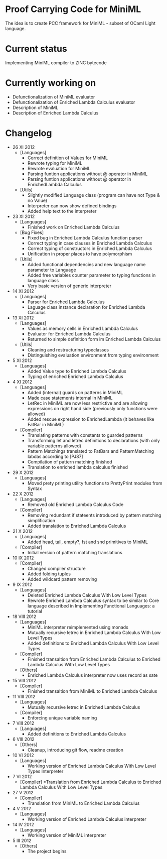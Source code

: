 Proof Carrying Code for MiniML
==============================
The idea is to create PCC framework for MiniML - subset of OCaml Light language.

Current status
==============
Implementing MiniML compiler to ZINC bytecode

Currently working on
====================
* Defunctionalization of MiniML evaluator
* Defunctionalization of Enriched Lambda Calculus evaluator
* Description of MiniML
* Description of Enriched Lambda Calculus

Changelog
=========
* 26 XI 2012
    * [Languages]
        * Correct definition of Values for MiniML
        * Rewrote typing for MiniML
        * Rewrote evaluation for MiniML
        * Parsing funtion applications without @ operator in MiniML
        * Parsing funtion applications without @ operator in EnrichedLambda Calculus
    * [Utils]
        * Slightly modified Language class (program can have not Type & no Value)
        * Interpreter can now show defined bindings
        * Added help text to the interpreter
* 23 XI 2012
    * [Languages]
        * Finished work on Enriched Lambda Calculus
    * [Bug Fixes]
        * Fixed bug in Enriched Lambda Calculus function parser
        * Correct typing in case clauses in Enriched Lambda Calculus
        * Correct typing of constructors in Enriched Lambda Calculus
        * Unification in proper places to have polymorphism
    * [Utils]
        * Added functional dependencies and new language name parameter to Language
        * Added free variables counter parameter to typing functions in language class
        * Very basic version of generic interpreter
* 14 XI 2012
    * [Languages]
        * Parser for Enriched Lambda Calculus
        * Laguage class instance declaration for Enriched Lambda Calculus
* 13 XI 2012
    * [Languages]
        * Values as memory cells in Enriched Lambda Calculus
        * Evaluator for Enriched Lambda Calculus
        * Returned to simple definition form im Enriched Lambda Calculus
    * [Utils]
        * Cleaning and restructuring typeclasses
        * Distinguishing evaluation environment from typing environment
* 5 XI 2012
    * [Languages]
        * Added Value type to Enriched Lambda Calculus
        * Typing of enriched Enriched Lambda Calculus
* 4 XI 2012
    * [Languages]
        * Added (internal) guards on patterns in MiniML
        * Made case statements internal in MiniML
        * LetRec in MiniML are now less restrictive and are allowing expressions on right hand side (previously only functions were allowed)
        * Added rescue expression to EnrichedLambda
          (it behaves like FatBar in MiniML)
    * [Compiler]
        * Translating patterns with constants to guarded patterns
        * Transforming let and letrec definitions to declarations
          (with only variable patterns allowed)
        * Pattern Matchings translated to FatBars and PatternMatching labdas according to [PJ87]
        * Compilation of pattern matching finished
        * Translation to enriched lambda calculus finished
* 29 X 2012
    * [Languages]
        * Moved prety printing utility functions to PrettyPrint modules from Syntax
* 22 X 2012
    * [Languages]
        * Removed old Enriched Lambda Calculus Code
    * [Compiler]
        * Removing redundant if stateents introduced by pattern matching simplification
        * Added translation to Enriched Lambda Calculus
* 21 X 2012
    * [Languages]
        * Added head, tail, empty?, fst and snd primitives to MiniML
    * [Compiler]
        * Initial version of pattern matching translations
* 10 IX 2012
    * [Compiler]
        * Changed compiler structure
        * Added folding tuples
        * Added wildcard pattern removing
* 9 IX 2012
    * [Languages]
        * Deleted Enriched Lambda Calculus With Low Level Types
        * Rewrote Enriched Lambda Calculus syntax to be similar to Core language described in Implementing Functional Languages: a tutorial
* 18 VIII 2012
    * [Languages]
        * MiniML interpreter reimplemented using monads
        * Mutually recursive letrec in Enriched Lambda Calculus With Low Level Types
        * Added definitions to Enriched Lambda Calculus With Low Level Types
    * [Compiler]
        * Finished transaltion from Enriched Lambda Calculus to Enriched Lambda Calculus With Low Level Types
    * [Others]
        * Enriched Lambda Calculus interpreter now uses record as sate
* 15 VIII 2012
    * [Compiler]
        * Finished transaltion from MiniML to Enriched Lambda Calculus
* 11 VIII 2012
    * [Languages]
        * Mutually recursive letrec in Enriched Lambda Calculus
    * [Compiler]
        * Enforcing unique variable naming
*  7 VIII 2012
    * [Languages]
        * Added definitions to Enriched Lambda Calculus
*  6 VIII 2012
    * [Others]
        * Cleanup, introducing git flow, readme creation
* 10   VI 2012
    * [Languages]
        * Working version of Enriched Lambda Calculus With Low Level Types Interpreter
*  7   VI 2012
    * [Compiler]
        *Translation from Enriched Lambda Calculus to Enriched Lambda Calculus With Low Level Types
* 27    V 2012
    * [Compiler]
        * Translation from MiniML to Enriched Lambda Calculus
*  4    V 2012
    * [Languages]
        * Working version of Enriched Lambda Calculus interpreter
* 14   IV 2012
    * [Languages]
        * Working version of MiniML interpreter
*  5  III 2012
    * [Others]
        * The project begins
